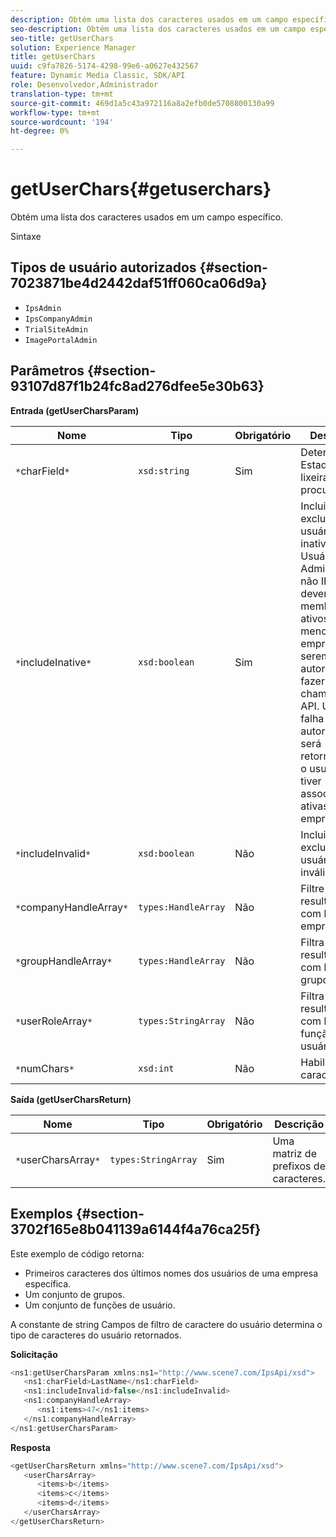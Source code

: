 ```yaml
---
description: Obtém uma lista dos caracteres usados em um campo específico.
seo-description: Obtém uma lista dos caracteres usados em um campo específico.
seo-title: getUserChars
solution: Experience Manager
title: getUserChars
uuid: c9fa7826-5174-4298-99e6-a0627e432567
feature: Dynamic Media Classic, SDK/API
role: Desenvolvedor,Administrador
translation-type: tm+mt
source-git-commit: 469d1a5c43a972116a8a2efb0de5708800130a99
workflow-type: tm+mt
source-wordcount: '194'
ht-degree: 0%

---
```



# getUserChars{#getuserchars}

Obtém uma lista dos caracteres usados em um campo específico.

Sintaxe

## Tipos de usuário autorizados {#section-7023871be4d2442daf51ff060ca06d9a}

* `IpsAdmin`
* `IpsCompanyAdmin`
* `TrialSiteAdmin`
* `ImagePortalAdmin`

## Parâmetros {#section-93107d87f1b24fc8ad276dfee5e30b63}

**Entrada (getUserCharsParam)**

| Nome | Tipo | Obrigatório | Descrição |
|---|---|---|---|
| `*`charField`*` | `xsd:string` | Sim | Determina o Estado da lixeira a ser procurado. |
| `*`includeInative`*` | `xsd:boolean` | Sim | Incluir ou excluir usuários inativos. Usuários de Administração não IPS devem ser membros ativos de pelo menos uma empresa para serem autorizados a fazer chamadas de API. Uma falha de autorização será retornada se o usuário não tiver associações ativas à empresa. |
| `*`includeInvalid`*` | `xsd:boolean` | Não | Incluir ou excluir usuários inválidos. |
| `*`companyHandleArray`*` | `types:HandleArray` | Não | Filtre os resultados com base na empresa. |
| `*`groupHandleArray`*` | `types:HandleArray` | Não | Filtra os resultados com base em grupos. |
| `*`userRoleArray`*` | `types:StringArray` | Não | Filtra os resultados com base na função do usuário. |
| `*`numChars`*` | `xsd:int` | Não | Habilitar > 1 caractere. |

**Saída (getUserCharsReturn)**

| Nome | Tipo | Obrigatório | Descrição |
|---|---|---|---|
| `*`userCharsArray`*` | `types:StringArray` | Sim | Uma matriz de prefixos de caracteres. |

## Exemplos {#section-3702f165e8b041139a6144f4a76ca25f}

Este exemplo de código retorna:

* Primeiros caracteres dos últimos nomes dos usuários de uma empresa específica.
* Um conjunto de grupos.
* Um conjunto de funções de usuário.

A constante de string Campos de filtro de caractere do usuário determina o tipo de caracteres do usuário retornados.

**Solicitação**

```java
<ns1:getUserCharsParam xmlns:ns1="http://www.scene7.com/IpsApi/xsd">
   <ns1:charField>LastName</ns1:charField>
   <ns1:includeInvalid>false</ns1:includeInvalid>
   <ns1:companyHandleArray>
      <ns1:items>47</ns1:items>
   </ns1:companyHandleArray>
</ns1:getUserCharsParam>
```

**Resposta**

```java
<getUserCharsReturn xmlns="http://www.scene7.com/IpsApi/xsd">
   <userCharsArray>
      <items>b</items>
      <items>c</items>
      <items>d</items>
   </userCharsArray>
</getUserCharsReturn>
```

